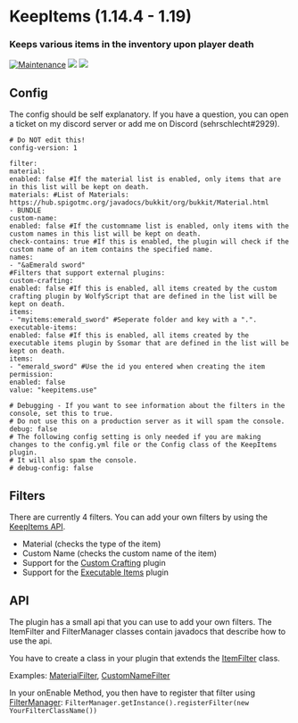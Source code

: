 # KeepItems (1.14.4 - 1.19)
### Keeps various items in the inventory upon player death

[![Maintenance](https://img.shields.io/badge/Maintained%3F-yes-green.svg)](https://GitHub.com/sehrschlechtYT/KeepItems/graphs/commit-activity)
[![](https://dcbadge.vercel.app/api/server/crHgFwH2Gt?stype=flat)](https://discord.gg/crHgFwH2Gt)
![](https://dcbadge.vercel.app/api/shield/450685365876162573?style=flat)

## Config
The config should be self explanatory. If you have a question, you can open a ticket on my discord server or add me on Discord (sehrschlecht#2929).


```
# Do NOT edit this!
config-version: 1

filter:
material:
enabled: false #If the material list is enabled, only items that are in this list will be kept on death.
materials: #List of Materials: https://hub.spigotmc.org/javadocs/bukkit/org/bukkit/Material.html
- BUNDLE
custom-name:
enabled: false #If the customname list is enabled, only items with the custom names in this list will be kept on death.
check-contains: true #If this is enabled, the plugin will check if the custom name of an item contains the specified name.
names:
- "&aEmerald sword"
#Filters that support external plugins:
custom-crafting:
enabled: false #If this is enabled, all items created by the custom crafting plugin by WolfyScript that are defined in the list will be kept on death.
items:
- "myitems:emerald_sword" #Seperate folder and key with a ".".
executable-items:
enabled: false #If this is enabled, all items created by the executable items plugin by Ssomar that are defined in the list will be kept on death.
items:
- "emerald_sword" #Use the id you entered when creating the item
permission:
enabled: false
value: "keepitems.use"

# Debugging - If you want to see information about the filters in the console, set this to true.
# Do not use this on a production server as it will spam the console.
debug: false
# The following config setting is only needed if you are making changes to the config.yml file or the Config class of the KeepItems plugin.
# It will also spam the console.
# debug-config: false
```

## Filters

There are currently 4 filters. You can add your own filters by using the [KeepItems API](#api).

- Material (checks the type of the item)
- Custom Name (checks the custom name of the item)
- Support for the [Custom Crafting](https://www.spigotmc.org/resources/customcrafting-advanced-custom-recipe-plugin-1-16-1-19-free.55883/) plugin
- Support for the [Executable Items](https://www.spigotmc.org/resources/custom-items-free-executable-items.77578/) plugin

## API

The plugin has a small api that you can use to add your own filters. The ItemFilter and FilterManager classes contain javadocs that describe how to use the api.

You have to create a class in your plugin that extends the [ItemFilter](https://github.com/sehrschlechtYT/KeepItems/tree/master/src/main/java/yt/sehrschlecht/keepitems/filters/ItemFilter.java) class.

Examples: [MaterialFilter](https://github.com/sehrschlechtYT/KeepItems/tree/master/src/main/java/yt/sehrschlecht/keepitems/filters/MaterialFilter.java), [CustomNameFilter](https://github.com/sehrschlechtYT/KeepItems/tree/master/src/main/java/yt/sehrschlecht/keepitems/filters/CustomNameFilter.java)

In your onEnable Method, you then have to register that filter using [FilterManager](https://github.com/sehrschlechtYT/KeepItems/tree/master/src/main/java/yt/sehrschlecht/keepitems/filters/FilterManager.java):
`FilterManager.getInstance().registerFilter(new YourFilterClassName())`

